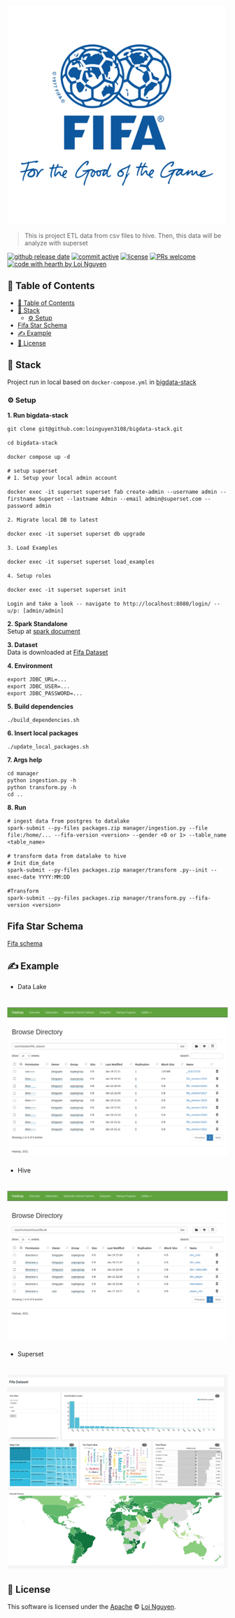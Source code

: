 <img src="https://github.com/loinguyen3108/fifa-etl-analyze/blob/main/images/fifa-logo.jpg?raw=true" alt="Fifa Player" width="500"/>

> This is project ETL data from csv files to hive. Then, this data will be analyze with superset

[![github release date](https://img.shields.io/github/release-date/loinguyen3108/fifa-etl-analyze)](https://github.com/loinguyen3108/fifa-etl-analyze/releases/tag/latest) [![commit active](https://img.shields.io/github/commit-activity/w/loinguyen3108/fifa-etl-analyze)](https://github.com/loinguyen3108/fifa-etl-analyze/commit/main) [![license](https://img.shields.io/badge/license-Apache-blue)](https://github.com/nhn/tui.editor/blob/master/LICENSE) [![PRs welcome](https://img.shields.io/badge/PRs-welcome-ff69b4.svg)](https://github.com/loinguyen3108/fifa-etl-analyze/issues) [![code with hearth by Loi Nguyen](https://img.shields.io/badge/DE-Loi%20Nguyen-orange)](https://github.com/loinguyen3108)

## 🚩 Table of Contents
- [🚩 Table of Contents](#-table-of-contents)
- [🎨 Stack](#-stack)
  - [⚙️ Setup](#️-setup)
- [Fifa Star Schema](#fifa-star-schema)
- [✍️ Example](#️-example)
- [📜 License](#-license)

## 🎨 Stack

Project run in local based on `docker-compose.yml` in [bigdata-stack](https://github.com/loinguyen3108/bigdata-stack)

### ⚙️ Setup

**1. Run bigdata-stack**
```
git clone git@github.com:loinguyen3108/bigdata-stack.git

cd bigdata-stack

docker compose up -d

# setup superset
# 1. Setup your local admin account

docker exec -it superset superset fab create-admin --username admin --firstname Superset --lastname Admin --email admin@superset.com --password admin

2. Migrate local DB to latest

docker exec -it superset superset db upgrade

3. Load Examples

docker exec -it superset superset load_examples

4. Setup roles

docker exec -it superset superset init

Login and take a look -- navigate to http://localhost:8080/login/ -- u/p: [admin/admin]
```

**2. Spark Standalone**  
Setup at [spark document](https://spark.apache.org/docs/latest/spark-standalone.html)

**3. Dataset**  
Data is downloaded at [Fifa Dataset](https://drive.google.com/file/d/1BKEHD8FaTD3uLKU0dU9w-4SVs_4z1RmA/view?usp=sharing)

**4. Environment**
```
export JDBC_URL=...
export JDBC_USER=...
export JDBC_PASSWORD=...
```

**5. Build dependencies**
```
./build_dependencies.sh
```

**6. Insert local packages**
```
./update_local_packages.sh
```

**7. Args help**
```
cd manager
python ingestion.py -h
python transform.py -h
cd ..
```

**8. Run**
```
# ingest data from postgres to datalake
spark-submit --py-files packages.zip manager/ingestion.py --file file:/home/... --fifa-version <version> --gender <0 or 1> --table_name <table_name>

# transform data from datalake to hive
# Init dim_date
spark-submit --py-files packages.zip manager/transform .py--init --exec-date YYYY:MM:DD

#Transform
spark-submit --py-files packages.zip manager/transform.py --fifa-version <version>
```

## Fifa Star Schema
[Fifa schema](https://drive.google.com/file/d/1WN8exuq16WHIwoXQAJkXhd-xI7NxO1Go/view?usp=sharing)

## ✍️ Example

- Data Lake
# ![Data Lake](https://github.com/loinguyen3108/fifa-etl-analyze/blob/main/images/datalake.png?raw=true)

- Hive
# ![Hive](https://github.com/loinguyen3108/fifa-etl-analyze/blob/main/images/hvie.png?raw=true)

- Superset
# ![Superset](https://github.com/loinguyen3108/fifa-etl-analyze/blob/main/images/superset.jpg?raw=true)
## 📜 License

This software is licensed under the [Apache](https://github.com/loinguyen3108/dvdrental-etl/blob/master/LICENSE) © [Loi Nguyen](https://github.com/loinguyen3108).
